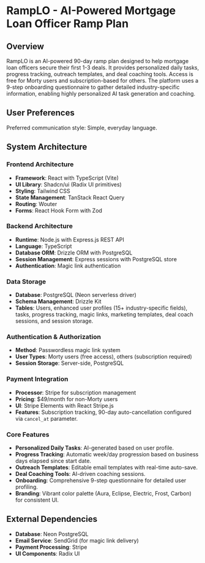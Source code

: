 # RampLO - AI-Powered Mortgage Loan Officer Ramp Plan

## Overview

RampLO is an AI-powered 90-day ramp plan designed to help mortgage loan officers secure their first 1-3 deals. It provides personalized daily tasks, progress tracking, outreach templates, and deal coaching tools. Access is free for Morty users and subscription-based for others. The platform uses a 9-step onboarding questionnaire to gather detailed industry-specific information, enabling highly personalized AI task generation and coaching.

## User Preferences

Preferred communication style: Simple, everyday language.

## System Architecture

### Frontend Architecture
- **Framework**: React with TypeScript (Vite)
- **UI Library**: Shadcn/ui (Radix UI primitives)
- **Styling**: Tailwind CSS
- **State Management**: TanStack React Query
- **Routing**: Wouter
- **Forms**: React Hook Form with Zod

### Backend Architecture
- **Runtime**: Node.js with Express.js REST API
- **Language**: TypeScript
- **Database ORM**: Drizzle ORM with PostgreSQL
- **Session Management**: Express sessions with PostgreSQL store
- **Authentication**: Magic link authentication

### Data Storage
- **Database**: PostgreSQL (Neon serverless driver)
- **Schema Management**: Drizzle Kit
- **Tables**: Users, enhanced user profiles (15+ industry-specific fields), tasks, progress tracking, magic links, marketing templates, deal coach sessions, and session storage.

### Authentication & Authorization
- **Method**: Passwordless magic link system
- **User Types**: Morty users (free access), others (subscription required)
- **Session Storage**: Server-side, PostgreSQL

### Payment Integration
- **Processor**: Stripe for subscription management
- **Pricing**: $49/month for non-Morty users
- **UI**: Stripe Elements with React Stripe.js
- **Features**: Subscription tracking, 90-day auto-cancellation configured via `cancel_at` parameter.

### Core Features
- **Personalized Daily Tasks**: AI-generated based on user profile.
- **Progress Tracking**: Automatic week/day progression based on business days elapsed since start date.
- **Outreach Templates**: Editable email templates with real-time auto-save.
- **Deal Coaching Tools**: AI-driven coaching sessions.
- **Onboarding**: Comprehensive 9-step questionnaire for detailed user profiling.
- **Branding**: Vibrant color palette (Aura, Eclipse, Electric, Frost, Carbon) for consistent UI.

## External Dependencies

- **Database**: Neon PostgreSQL
- **Email Service**: SendGrid (for magic link delivery)
- **Payment Processing**: Stripe
- **UI Components**: Radix UI